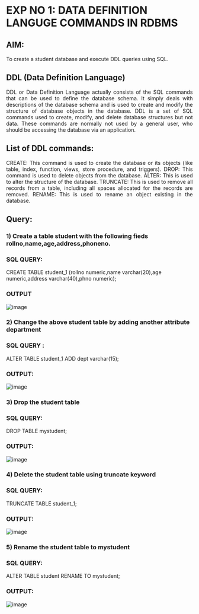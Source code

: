 # EXP NO 1: DATA DEFINITION LANGUGE COMMANDS IN RDBMS

## AIM:
To create a student database and execute DDL queries using SQL.


## DDL (Data Definition Language)
<div align="justify">
DDL or Data Definition Language actually consists of the SQL commands that can be used to define the database schema. It simply deals with descriptions of the database schema and is used to create and modify the structure of database objects in the database. DDL is a set of SQL commands used to create, modify, and delete database structures but not data. These commands are normally not used by a general user, who should be accessing the database via an application.
</div>
 
## List of DDL commands: 
<div align="justify">
CREATE: This command is used to create the database or its objects (like table, index, function, views, store procedure, and triggers).
DROP: This command is used to delete objects from the database.
ALTER: This is used to alter the structure of the database.
TRUNCATE: This is used to remove all records from a table, including all spaces allocated for the records are removed.
RENAME: This is used to rename an object existing in the database.
</div>

## Query:
### 1) Create a table student with the following fieds rollno,name,age,address,phoneno.

### SQL QUERY:

CREATE TABLE student_1 (rollno numeric,name varchar(20),age numeric,address varchar(40),phno numeric);

### OUTPUT 
![image](https://github.com/VinithaNaidu/G2_DBMS/assets/121166004/9a0aed63-ec41-4630-ac0f-19360208c034)




### 2) Change the above student table by adding another attribute department

### SQL QUERY : 
ALTER TABLE student_1 ADD dept varchar(15);

### OUTPUT:
![image](https://github.com/VinithaNaidu/G2_DBMS/assets/121166004/b2ee1a64-d5ed-4647-910a-d4cfa4c707d6)


### 3) Drop the student table
 
### SQL QUERY: 
 
 DROP TABLE mystudent;


### OUTPUT:
![image](https://github.com/VinithaNaidu/G2_DBMS/assets/121166004/fe7be413-291d-4eca-8884-e358aebb029e)



### 4) Delete the student table using truncate keyword

### SQL QUERY:
 TRUNCATE TABLE student_1;


### OUTPUT:

![image](https://github.com/VinithaNaidu/G2_DBMS/assets/121166004/5be3ad48-9ed2-4f1f-95d1-b0903197ccdb)



### 5) Rename the student table to mystudent

### SQL QUERY:

ALTER TABLE student RENAME TO mystudent;


### OUTPUT:
![image](https://github.com/VinithaNaidu/G2_DBMS/assets/121166004/bc7af4ec-b575-4b83-bd2b-79efe81604c0)

